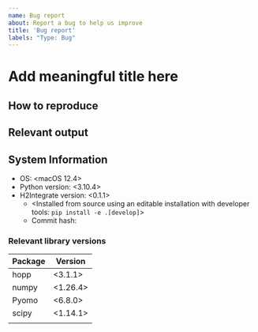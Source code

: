 ```yaml
---
name: Bug report
about: Report a bug to help us improve
title: 'Bug report'
labels: "Type: Bug"
---
```


<!--
Thank you for taking the time to report a bug. If you aren't certain whether an issue
is a bug, please first open a Discussion. Before submitting, please reread your
description to ensure that other readers can reasonably understand the issue
you're facing and the impact on your workflow or results.

IMPORTANT NOTES

1. Replace all example text (contained in "<>") or anywhere specifically commenting to replace the
   text, leaving any guiding HTML comments in place (formatted like this large block so it won't
   show up in your Bug Report text.)
2. Use GH flavored markdown: https://docs.github.com/en/get-started/writing-on-github/getting-started-with-writing-and-formatting-on-github/basic-writing-and-formatting-syntax,
   especially for code snippets, which should look like the following:
   ```python
   a = 1
   b = 2
   print(a + b)
   ```
3. Please be as thorough as possible when describing what went wrong, and what was expected from a
   correct solution. The amount of information required to describe the bug may differ, but more
   information is always helpful to ensure you receive the help you need.
-->

<!--The title should clearly define the issue succinctly.-->
# Add meaningful title here

<!-- Describe your bug/issue here using as much detail as necessary. -->


## How to reproduce

<!-- Describe how another person with no context can recreate this issue. -->


## Relevant output

<!-- Include any output, plots, tracebacks, or other means of communication here to add context to
the problem. All code and full tracebacks should be properly markdown formatted. -->


## System Information
<!-- Add your information here. -->
- OS: <macOS 12.4>
  <!-- e.g. Ubuntu 20.04 or macOS 10.12 -->
- Python version: <3.10.4>
  <!-- All OS: `python --version`-->
- H2Integrate version: <0.1.1>
  <!--
  Unix: pip freeze | grep h2integrate | awk -F"git@" '/git@/{print $2}' | awk -F"#egg" '/#egg/{print $1}'
  Windows: `pip list --format freeze | findstr h2integrate`
  -->
  - <Installed from source using an editable installation with developer tools: `pip install -e .[develop]`>
  - Commit hash: <commit-hash>
    <!--
    Unix: `pip freeze | grep h2integrate | awk -F"git@" '/git@/{print $2}' | awk -F"#egg" '/#egg/{print $1}'`
    Windows: `pip freeze | findstr h2integrate`, then copy the full git hash between "git@" and "#egg"
    -->

### Relevant library versions
<!--
Use `pip freeze` to gather the relevant versions, and use the markdown table formatting as
demonstrated below to replacing all relevant packages and their versions.
-->
  | Package | Version |
  | ------- | ------- |
  | hopp | <3.1.1> |
  | numpy | <1.26.4> |
  | Pyomo | <6.8.0> |
  | scipy | <1.14.1> |
  | <another-relevant-package> | <version> |
